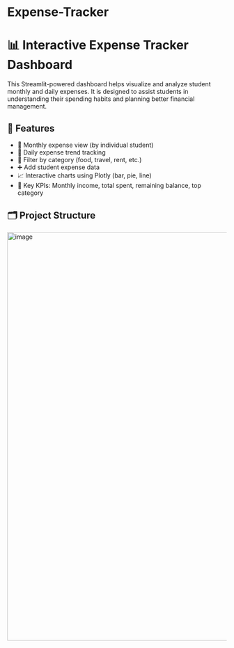 # Expense-Tracker
# 📊 Interactive Expense Tracker Dashboard

This Streamlit-powered dashboard helps visualize and analyze student monthly and daily expenses. It is designed to assist students in understanding their spending habits and planning better financial management.

## 🚀 Features

- 📅 Monthly expense view (by individual student)
- 📆 Daily expense trend tracking
- 📂 Filter by category (food, travel, rent, etc.)
- ➕ Add student expense data
- 📈 Interactive charts using Plotly (bar, pie, line)
- 📌 Key KPIs: Monthly income, total spent, remaining balance, top category

## 🗂️ Project Structure
<img width="1843" height="939" alt="image" src="https://github.com/user-attachments/assets/ce1a46f0-8761-4b0a-afe8-98a4f24c5335" />

